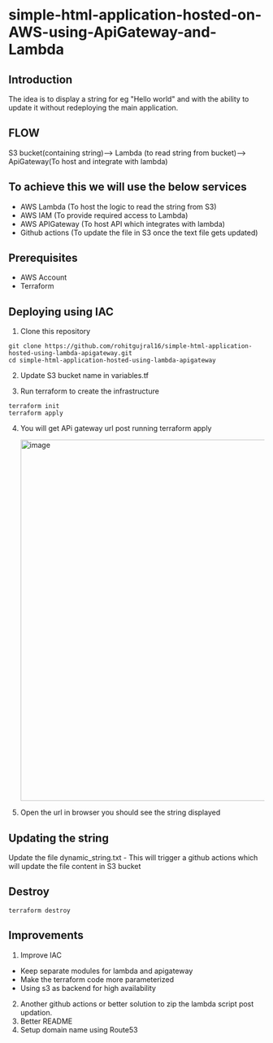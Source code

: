 # simple-html-application-hosted-on-AWS-using-ApiGateway-and-Lambda
## Introduction
The idea is to display a string for eg "Hello world" and with the ability to update it without redeploying the main application.

## FLOW

S3 bucket(containing string)--> Lambda (to read string from bucket)--> ApiGateway(To host and integrate with lambda)
## To achieve this we will use the below services
- AWS Lambda (To host the logic to read the string from S3)
- AWS IAM (To provide required access to Lambda)
- AWS APIGateway (To host API which integrates with lambda)
- Github actions (To update the file in S3 once the text file gets updated)

## Prerequisites
- AWS Account
- Terraform

## Deploying using IAC
1. Clone this repository
```console
git clone https://github.com/rohitgujral16/simple-html-application-hosted-using-lambda-apigateway.git
cd simple-html-application-hosted-using-lambda-apigateway
```
2. Update S3 bucket name in variables.tf

3. Run terraform to create the infrastructure
```console
terraform init
terraform apply
```
4. You will get APi gateway url post running terraform apply

   <img width="711" alt="image" src="https://github.com/rohitgujral16/simple-html-application-hosted-using-lambda-apigateway/assets/40119930/c07e9b32-a272-47ef-9120-4fec1b329b8f">


6. Open the url in browser you should see the string displayed

## Updating the string
Update the file dynamic_string.txt - This will trigger a github actions which will update the file content in S3 bucket

## Destroy
```console
terraform destroy
```
## Improvements
1. Improve IAC
- Keep separate modules for lambda and apigateway
- Make the terraform code more parameterized
- Using s3 as backend for high availability
2. Another github actions or better solution to zip the lambda script post updation.
3. Better README
4. Setup domain name using Route53 
